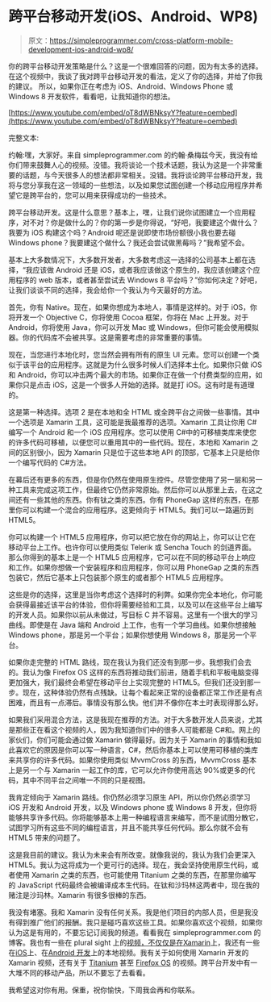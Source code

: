 # 跨平台移动开发(iOS、Android、WP8)

> 原文：<https://simpleprogrammer.com/cross-platform-mobile-development-ios-android-wp8/>

你的跨平台移动开发策略是什么？这是一个很难回答的问题，因为有太多的选择。
在这个视频中，我谈了我对跨平台移动开发的看法，定义了你的选择，并给了你我的建议。
所以，如果你正在考虑为 iOS、Android、Windows Phone 或 Windows 8 开发软件，看看吧，让我知道你的想法。

[https://www.youtube.com/embed/oT8dWBNksyY?feature=oembed](https://www.youtube.com/embed/oT8dWBNksyY?feature=oembed)

完整文本:

约翰:嘿，大家好。来自 simpleprogrammer.com 的约翰·桑梅兹今天，我没有给你们带来鼓舞人心的视频。没错。我将谈论一个技术话题，我认为这是一个非常重要的话题，与今天很多人的想法都非常相关。没错。我将谈论跨平台移动开发，我将与您分享我在这一领域的一些想法，以及如果您试图创建一个移动应用程序并希望它是跨平台的，您可以用来获得成功的一些技术。

跨平台移动开发。这是什么意思？基本上，嘿，让我们说你试图建立一个应用程序，对不对？你是做什么的？你的第一步是你得说，“好吧，我要建这个做什么？我要为 iOS 构建这个吗？Android 呢还是说即使市场份额很小我也要去碰 Windows phone？我要建这个做什么？我还会尝试做黑莓吗？”我希望不会。

基本上大多数情况下，大多数开发者，大多数考虑这一选择的公司基本上都在选择，“我应该做 Android 还是 iOS，或者我应该做这个原生的，我应该创建这个应用程序的 web 版本，或者甚至尝试去 Windows 8 平台吗？”你如何决定？好吧，让我们谈谈不同的选择，我会给你一个我认为今天最好的方法。

首先，你有 Native。现在，如果你想成为本地人，事情是这样的。对于 iOS，你将开发一个 Objective C，你将使用 Cocoa 框架，你将在 Mac 上开发。对于 Android，你将使用 Java，你可以开发 Mac 或 Windows，但你可能会使用模拟器。你的代码库不会被共享。这是需要考虑的非常重要的事情。

现在，当您进行本地化时，您当然会拥有所有的原生 UI 元素。您可以创建一个类似于该平台的应用程序。这就是为什么很多时候人们选择本土化。如果你只做 iOS 和 Android，你可以冲击两个最大的市场。如果你正在做一个付费类型的应用，如果你只是点击 iOS，这是一个很多人开始的选择。就是打 iOS。这有时是有道理的。

这是第一种选择。选项 2 是在本地和全 HTML 或全跨平台之间做一些事情。其中一个选项是 Xamarin 工具，这可能是我最推荐的选项。Xamarin 工具让你用 C#编写一个 Android 和一个 iOS 应用程序。您可以使用 C#中的可移植类库来使您的许多代码可移植，以便您可以重用其中的一些代码。现在，本地和 Xamarin 之间的区别很小，因为 Xamarin 只是位于这些本地 API 的顶部，它基本上只是给你一个编写代码的 C#方法。

在幕后还有更多的东西，但是你仍然在使用原生控件。尽管您使用了另一层和另一种工具来完成这项工作，但最终它仍然非常原始。然后你可以从那里上去，在这之间还有一些其他的东西。你有钛之类的东西。你有 PhoneGap 这样的东西，在那里你可以构建一个混合的应用程序。这更倾向于 HTML5。我们可以一路遍历到 HTML5。

你可以构建一个 HTML5 应用程序，你可以把它放在你的网站上，你可以让它在移动平台上工作。也许你可以使用类似 Telerik 或 Sencha Touch 的剑道界面。那么你得到的基本上是一个 HTML5 应用程序，它可以在不同的移动平台上响应和工作。如果你想做一个安装程序和应用程序，你可以用 PhoneGap 之类的东西包装它，然后它基本上只包装那个原生的或者那个 HTML5 应用程序。

这些是你的选择，这里是当你考虑这个选择时的利弊。如果你完全本地化，你可能会获得最接近该平台的体验，但你将需要经验和工具，以及可以在这些平台上编写的开发人员。如果你以前从未做过，写目标 C 并不容易。这里有一个很大的学习曲线。即使是在 Java 端和 Android 上工作，也有一个学习曲线。如果你想接触 Windows phone，那是另一个平台；如果你想使用 Windows 8，那是另一个平台。

如果你走完整的 HTML 路线，现在我认为我们还没有到那一步。我想我们会去的。我认为像 Firefox OS 这样的东西将推动我们前进，随着手机和平板电脑变得更加强大，我们最终会希望在移动平台上实现完整的 HTML5。但我们还没到那一步。现在，这种体验仍然有点残缺。让每个看起来正常的设备都正常工作还是有点困难，而且有一点滞后。事情没有那么快。他们并不像你在本土时表现得那么好。

如果我们采用混合方法，这是我现在推荐的方法。对于大多数开发人员来说，尤其是那些正在看这个视频的人，因为我知道你们中的很多人可能都是 C#和。网上的家伙们，你们可能会通过做 Xamarin 做得最好。因为关于 Xamarin 的事情和我如此喜欢它的原因是你可以写一种语言，C#，然后你基本上可以使用可移植的类库来共享你的许多代码。如果你使用类似 MvvmCross 的东西，MvvmCross 基本上是另一个与 Xamarin 一起工作的库，它可以允许你使用高达 90%或更多的代码，其中不同平台之间唯一不同的只是视图。

我肯定倾向于 Xamarin 路线。你仍然必须学习原生 API，所以你仍然必须学习 iOS 开发和 Android 开发，以及 Windows phone 或 Windows 8 开发，但你将能够共享许多代码。你将能够基本上用一种编程语言来编写，而不是试图分散它，试图学习所有这些不同的编程语言，并且不能共享任何代码。那么你就不会有 HTML5 带来的问题了。

这是我目前的建议。我认为未来会有所改变。就像我说的，我认为我们会更深入 HTML5。我认为这将成为一个更可行的选择。现在，我会坚持使用原生代码，或者使用 Xamarin 之类的东西，也可能使用 Titanium 之类的东西，在那里你编写的 JavaScript 代码最终会被编译成本生代码。在钛和沙玛林这两者中，现在我的赌注是沙玛林。Xamarin 有很多很棒的东西。

我没有堵塞。我和 Xamarin 没有任何关系。我是他们项目的内部人员，但是我没有得到推广他们的报酬。我只是碰巧喜欢这些工具。如果你喜欢这个视频，如果你认为这是有用的，不要忘记订阅我的频道。看看我在 simpleprogrammer.com 的博客。我也有一些在 plural sight 上的[视频，不仅仅是在](https://simpleprogrammer.com/pluralsight)[Xamarin](https://simpleprogrammer.com/cg23-xamarin)上，我还有一些在[iOS](https://simpleprogrammer.com/beginning-ios7-development)上、在[Android 开发](https://simpleprogrammer.com/alax)上的本地视频。我有关于如何使用 Xamarin 开发的 Xamarin 视频，还有关于 [Titanium](https://simpleprogrammer.com/cross-platform-android-ios-appcelerator-titanium) 甚至 [Firefox OS](https://simpleprogrammer.com/beginning-html5-apps-firefox-os-1) 的视频。跨平台开发中有一大堆不同的移动产品，所以不要忘了去看看。

我希望这对你有用。保重，祝你愉快，下周我会再和你联系。